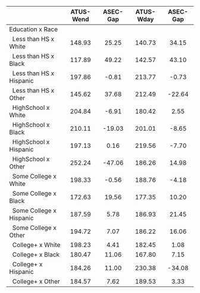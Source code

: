 
|                      |    ATUS-Wend |     ASEC-Gap |    ATUS-Wday |     ASEC-Gap |
| -------------------- | :----------: | :----------: | :----------: | :----------: |
| Education x Race     |              |              |              |              |
| &nbsp;&nbsp;Less than HS x White |       148.93 |        25.25 |       140.73 |        34.15 |
| &nbsp;&nbsp;Less than HS x Black |       117.89 |        49.22 |       142.57 |        43.10 |
| &nbsp;&nbsp;Less than HS x Hispanic |       197.86 |        -0.81 |       213.77 |        -0.73 |
| &nbsp;&nbsp;Less than HS x Other |       145.62 |        37.68 |       212.49 |       -22.64 |
| &nbsp;&nbsp;HighSchool x White |       204.84 |        -6.91 |       180.42 |         2.55 |
| &nbsp;&nbsp;HighSchool x Black |       210.11 |       -19.03 |       201.01 |        -8.65 |
| &nbsp;&nbsp;HighSchool x Hispanic |       197.13 |         0.16 |       219.56 |        -7.70 |
| &nbsp;&nbsp;HighSchool x Other |       252.24 |       -47.06 |       186.26 |        14.98 |
| &nbsp;&nbsp;Some College x White |       198.33 |        -0.56 |       188.76 |        -4.18 |
| &nbsp;&nbsp;Some College x Black |       172.63 |        19.56 |       177.35 |        10.20 |
| &nbsp;&nbsp;Some College x Hispanic |       187.59 |         5.78 |       186.93 |        21.45 |
| &nbsp;&nbsp;Some College x Other |       194.72 |         7.07 |       186.22 |        16.06 |
| &nbsp;&nbsp;College+ x White |       198.23 |         4.41 |       182.45 |         1.08 |
| &nbsp;&nbsp;College+ x Black |       180.47 |        11.06 |       167.80 |         7.15 |
| &nbsp;&nbsp;College+ x Hispanic |       184.26 |        11.00 |       230.38 |       -34.08 |
| &nbsp;&nbsp;College+ x Other |       184.57 |         7.62 |       189.53 |         3.33 |


